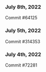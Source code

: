 ### July 8th, 2022

Commit #64125

### July 5th, 2022

Commit #314353


### July 4th, 2022

Commit #72281
